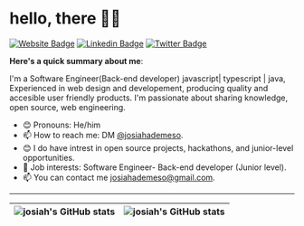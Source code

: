 # hello, there 👋🏾

[![Website Badge](https://img.shields.io/badge/-Portfolio-3B7EBF?style=for-the-badge&logo=Google-Chrome&logoColor=white&link=https://josiahsportfolio.netlify.app/)](https://josiahsportfolio.netlify.app) [![Linkedin Badge](https://img.shields.io/badge/-LinkedIn-3B7EBF?style=for-the-badge&logo=Linkedin&logoColor=red&link=https://www.linkedin.com/in/josiahademeso)](https://www.linkedin.com/in/josiahademeso) [![Twitter Badge](https://img.shields.io/badge/-@josiahademeso-3B7EBF?style=for-the-badge&logo=twitter&logoColor=white&link=https://twitter.com/josiahademeso)](https://twitter.com/josiahademeso)

**Here's a quick summary about me**:

I'm a Software Engineer(Back-end developer) javascript| typescript | java, Experienced in web design and developement, producing quality and accesible user friendly products. I'm passionate about sharing knowledge, open source, web engineering.
- 😊 Pronouns: He/him
- 📫 How to reach me: DM [@josiahademeso](https://twitter.com/josiahademeso).
- 😊 I do have  intrest in open source projects, hackathons, and junior-level opportunities.
- 💼 Job interests: Software Engineer-  Back-end developer (Junior level).
- 📫 You can contact me josiahademeso@gmail.com.

---

| <img align="center" src="https://github-readme-stats.vercel.app/api?username=ademesojosiah&show_icons=true&include_all_commits=true&hide_border=true" alt="josiah's GitHub stats" /> | <img align="center" src="https://github-readme-stats.vercel.app/api/top-langs/?username=ademesojosiah&langs_count=8&layout=compact&hide_border=true" alt="josiah's GitHub stats" /> |
| ------------- | ------------- |
